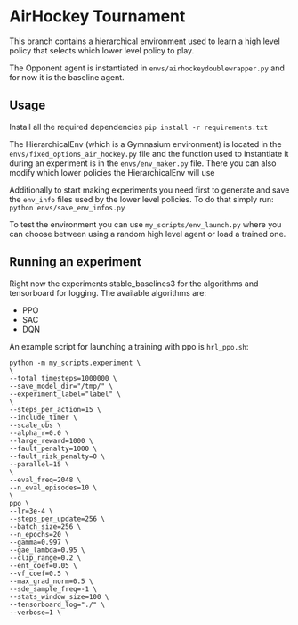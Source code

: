 # AirHockey Tournament
This branch contains a hierarchical environment used to learn a high level policy that selects which lower level policy to play.

The Opponent agent is instantiated in `envs/airhockeydoublewrapper.py` and for now it is the baseline agent.

## Usage
Install all the required dependencies
`pip install -r requirements.txt`

The HierarchicalEnv (which is a Gymnasium environment) is located in the `envs/fixed_options_air_hockey.py` file and the function used to instantiate it
during an experiment is in the `envs/env_maker.py` file. There you can also modify which lower policies the HierarchicalEnv
will use

Additionally to start making experiments you need first to generate and save the `env_info` files used by the lower level policies.
To do that simply run: `python envs/save_env_infos.py`

To test the environment you can use `my_scripts/env_launch.py` where you can choose between using a random high level agent
or load a trained one.

## Running an experiment
Right now the experiments stable_baselines3 for the algorithms and tensorboard for logging.
The available algorithms are: 

- PPO
- SAC 
- DQN

An example script for launching a training with ppo is `hrl_ppo.sh`:
```shell 
python -m my_scripts.experiment \
\
--total_timesteps=1000000 \
--save_model_dir="/tmp/" \
--experiment_label="label" \
\
--steps_per_action=15 \
--include_timer \
--scale_obs \
--alpha_r=0.0 \
--large_reward=1000 \
--fault_penalty=1000 \
--fault_risk_penalty=0 \
--parallel=15 \
\
--eval_freq=2048 \
--n_eval_episodes=10 \
\
ppo \
--lr=3e-4 \
--steps_per_update=256 \
--batch_size=256 \
--n_epochs=20 \
--gamma=0.997 \
--gae_lambda=0.95 \
--clip_range=0.2 \
--ent_coef=0.05 \
--vf_coef=0.5 \
--max_grad_norm=0.5 \
--sde_sample_freq=-1 \
--stats_window_size=100 \
--tensorboard_log="./" \
--verbose=1 \
```
